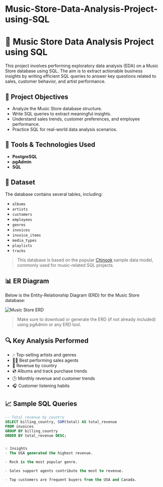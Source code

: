 # Music-Store-Data-Analysis-Project-using-SQL

# 🎵 Music Store Data Analysis Project using SQL

This project involves performing exploratory data analysis (EDA) on a Music Store database using SQL. The aim is to extract actionable business insights by writing efficient SQL queries to answer key questions related to sales, customer behavior, and artist performance.

## 📌 Project Objectives

- Analyze the Music Store database structure.
- Write SQL queries to extract meaningful insights.
- Understand sales trends, customer preferences, and employee performance.
- Practice SQL for real-world data analysis scenarios.

## 🧰 Tools & Technologies Used

- **PostgreSQL**
- **pgAdmin**
- **SQL**

## 📂 Dataset

The database contains several tables, including:

- `albums`
- `artists`
- `customers`
- `employees`
- `genres`
- `invoices`
- `invoice_items`
- `media_types`
- `playlists`
- `tracks`

> This database is based on the popular [Chinook](https://github.com/lerocha/chinook-database) sample data model, commonly used for music-related SQL projects.

## 📊 ER Diagram

Below is the Entity-Relationship Diagram (ERD) for the Music Store database:

![Music Store ERD](assets/Music_Store_ERD.png)

> Make sure to download or generate the ERD (if not already included) using pgAdmin or any ERD tool.

## 🔍 Key Analysis Performed

- 🎶 Top-selling artists and genres
- 🧑‍💼 Best performing sales agents
- 📍 Revenue by country
- 💿 Albums and track purchase trends
- 🕒 Monthly revenue and customer trends
- 🎧 Customer listening habits

## 📈 Sample SQL Queries

```sql
-- Total revenue by country
SELECT billing_country, SUM(total) AS total_revenue
FROM invoices
GROUP BY billing_country
ORDER BY total_revenue DESC;


💡 Insights
- The USA generated the highest revenue.

- Rock is the most popular genre.

- Sales support agents contribute the most to revenue.

- Top customers are frequent buyers from the USA and Canada.
